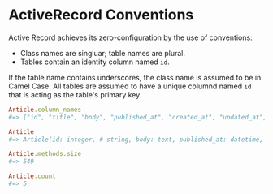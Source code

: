 # ActiveRecord Conventions


Active Record achieves its zero-configuration by the use of conventions:

- Class names are singluar; table names are plural.
- Tables contain an identity column named `id`.

If the table name contains underscores, the class name is assumed to be in Camel Case. All tables are assumed to have a unique columnd named `id` that is acting as the table's primary key.

```ruby
Article.column_names
#=> ["id", "title", "body", "published_at", "created_at", "updated_at", "excerpt", "location"]
```

```ruby
Article
#=> Article(id: integer, # string, body: text, published_at: datetime, created_at: datetime, updated_at: datetime, excerpt: string, location: string)
```

```ruby
Article.methods.size
#=> 549
```

```ruby
Article.count
#=> 5
```